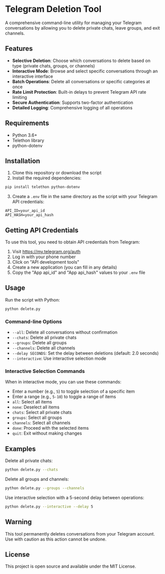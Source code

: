 # Telegram Deletion Tool

A comprehensive command-line utility for managing your Telegram conversations by allowing you to delete private chats, leave groups, and exit channels.

## Features

- **Selective Deletion**: Choose which conversations to delete based on type (private chats, groups, or channels)
- **Interactive Mode**: Browse and select specific conversations through an interactive interface
- **Batch Operations**: Delete all conversations or specific categories at once
- **Rate Limit Protection**: Built-in delays to prevent Telegram API rate limiting
- **Secure Authentication**: Supports two-factor authentication
- **Detailed Logging**: Comprehensive logging of all operations

## Requirements

- Python 3.6+
- Telethon library
- python-dotenv

## Installation

1. Clone this repository or download the script
2. Install the required dependencies:

```bash
pip install telethon python-dotenv
```

3. Create a `.env` file in the same directory as the script with your Telegram API credentials:

```
API_ID=your_api_id
API_HASH=your_api_hash
```

## Getting API Credentials

To use this tool, you need to obtain API credentials from Telegram:

1. Visit https://my.telegram.org/auth
2. Log in with your phone number
3. Click on "API development tools"
4. Create a new application (you can fill in any details)
5. Copy the "App api_id" and "App api_hash" values to your `.env` file

## Usage

Run the script with Python:

```bash
python delete.py
```

### Command-line Options

- `--all`: Delete all conversations without confirmation
- `--chats`: Delete all private chats
- `--groups`: Delete all groups
- `--channels`: Delete all channels
- `--delay SECONDS`: Set the delay between deletions (default: 2.0 seconds)
- `--interactive`: Use interactive selection mode

### Interactive Selection Commands

When in interactive mode, you can use these commands:
- Enter a number (e.g., `5`) to toggle selection of a specific item
- Enter a range (e.g., `5-10`) to toggle a range of items
- `all`: Select all items
- `none`: Deselect all items
- `chats`: Select all private chats
- `groups`: Select all groups
- `channels`: Select all channels
- `done`: Proceed with the selected items
- `quit`: Exit without making changes

## Examples

Delete all private chats:
```bash
python delete.py --chats
```

Delete all groups and channels:
```bash
python delete.py --groups --channels
```

Use interactive selection with a 5-second delay between operations:
```bash
python delete.py --interactive --delay 5
```

## Warning

This tool permanently deletes conversations from your Telegram account. Use with caution as this action cannot be undone.

## License

This project is open source and available under the MIT License.